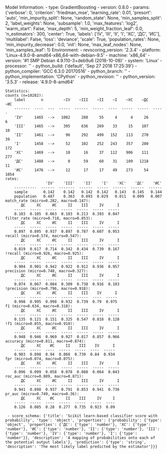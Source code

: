 Model Information:
	 - type: GradientBoosting
	 - version: 0.8.0
	 - params: {'verbose': 0, 'criterion': 'friedman_mse', 'learning_rate': 0.01, 'presort': 'auto', 'min_impurity_split': None, 'random_state': None, 'min_samples_split': 2, 'label_weights': None, 'subsample': 1.0, 'max_features': 'log2', 'warm_start': False, 'max_depth': 5, 'min_weight_fraction_leaf': 0.0, 'n_estimators': 300, 'center': True, 'labels': ['IV', 'III', 'II', 'I', 'ХС', 'ДС', 'ИС'], 'multilabel': False, 'loss': 'deviance', 'scale': True, 'population_rates': None, 'min_impurity_decrease': 0.0, 'init': None, 'max_leaf_nodes': None, 'min_samples_leaf': 1}
	Environment:
	 - revscoring_version: '2.3.4'
	 - platform: 'Linux-4.9.0-8-amd64-x86_64-with-debian-9.5'
	 - machine: 'x86_64'
	 - version: '#1 SMP Debian 4.9.110-3+deb9u6 (2018-10-08)'
	 - system: 'Linux'
	 - processor: ''
	 - python_build: ('default', 'Sep 27 2018 17:25:39')
	 - python_compiler: 'GCC 6.3.0 20170516'
	 - python_branch: ''
	 - python_implementation: 'CPython'
	 - python_revision: ''
	 - python_version: '3.5.3'
	 - release: '4.9.0-8-amd64'
	
	Statistics:
	counts (n=10282):
		label       n         ~IV    ~III    ~II    ~I    ~ХС    ~ДС    ~ИС
		-------  ----  ---  -----  ------  -----  ----  -----  -----  -----
		'IV'     1465  -->   1082     288     55     4      4     26      6
		'III'    1465  -->    395     636    269    33     15    107     10
		'II'     1461  -->     96     292    499   152    113    270     39
		'I'      1458  -->     52     102    252   243    357    280    172
		'ХС'     1469  -->     10      16     37   112    906    111    277
		'ДС'     1488  -->      0      59     60    31    109   1218     11
		'ИС'     1476  -->     12      17     17    49    273     54   1054
	rates:
		              'IV'    'III'    'II'    'I'    'ХС'    'ДС'    'ИС'
		----------  ------  -------  ------  -----  ------  ------  ------
		sample       0.142    0.142   0.142  0.142   0.143   0.145   0.144
		population   0.487    0.363   0.093  0.029   0.011   0.009   0.007
	match_rate (micro=0.282, macro=0.147):
		   ДС     ХС     ИС     II    III     IV      I
		-----  -----  -----  -----  -----  -----  -----
		0.103  0.105  0.063  0.103  0.213  0.393  0.047
	filter_rate (micro=0.718, macro=0.853):
		   ДС     ХС     ИС     II    III     IV      I
		-----  -----  -----  -----  -----  -----  -----
		0.897  0.895  0.937  0.897  0.787  0.607  0.953
	recall (micro=0.574, macro=0.547):
		   ДС     ХС     ИС     II    III     IV      I
		-----  -----  -----  -----  -----  -----  -----
		0.819  0.617  0.714  0.342  0.434  0.739  0.167
	!recall (micro=0.926, macro=0.925):
		   ДС     ХС     ИС     II    III     IV      I
		-----  -----  -----  -----  -----  -----  -----
		0.904  0.901  0.942  0.922  0.912  0.936  0.957
	precision (micro=0.748, macro=0.327):
		   ДС     ХС     ИС     II    III     IV      I
		-----  -----  -----  -----  -----  -----  -----
		0.074  0.067  0.084  0.309  0.738  0.916  0.103
	!precision (micro=0.796, macro=0.918):
		   ДС     ХС     ИС     II    III    IV      I
		-----  -----  -----  -----  -----  ----  -----
		0.998  0.995  0.998  0.932  0.739  0.79  0.975
	f1 (micro=0.634, macro=0.318):
		   ДС     ХС     ИС     II    III     IV      I
		-----  -----  -----  -----  -----  -----  -----
		0.135  0.121  0.151  0.325  0.547  0.818  0.128
	!f1 (micro=0.855, macro=0.918):
		   ДС     ХС     ИС     II    III     IV      I
		-----  -----  -----  -----  -----  -----  -----
		0.948  0.946  0.969  0.927  0.817  0.857  0.966
	accuracy (micro=0.811, macro=0.874):
		   ДС     ХС    ИС     II    III    IV      I
		-----  -----  ----  -----  -----  ----  -----
		0.903  0.898  0.94  0.868  0.739  0.84  0.934
	fpr (micro=0.074, macro=0.075):
		   ДС     ХС     ИС     II    III     IV      I
		-----  -----  -----  -----  -----  -----  -----
		0.096  0.099  0.058  0.078  0.088  0.064  0.043
	roc_auc (micro=0.889, macro=0.871):
		   ДС     ХС     ИС     II    III     IV      I
		-----  -----  -----  -----  -----  -----  -----
		0.941  0.898  0.937  0.791  0.853  0.941  0.736
	pr_auc (micro=0.749, macro=0.36):
		   ДС     ХС    ИС     II    III     IV     I
		-----  -----  ----  -----  -----  -----  ----
		0.126  0.085  0.28  0.277  0.735  0.923  0.09
	
	 - score_schema: {'title': 'Scikit learn-based classifier score with probability', 'type': 'object', 'properties': {'probability': {'type': 'object', 'properties': {'ДС': {'type': 'number'}, 'ХС': {'type': 'number'}, 'ИС': {'type': 'number'}, 'II': {'type': 'number'}, 'III': {'type': 'number'}, 'IV': {'type': 'number'}, 'I': {'type': 'number'}}, 'description': 'A mapping of probabilities onto each of the potential output labels'}, 'prediction': {'type': 'string', 'description': 'The most likely label predicted by the estimator'}}}

